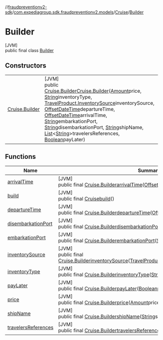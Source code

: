 //[fraudpreventionv2-sdk](../../../../index.md)/[com.expediagroup.sdk.fraudpreventionv2.models](../../index.md)/[Cruise](../index.md)/[Builder](index.md)

# Builder

[JVM]\
public final class [Builder](index.md)

## Constructors

| | |
|---|---|
| [Cruise.Builder](-cruise.-builder.md) | [JVM]<br>public [Cruise.Builder](index.md)[Cruise.Builder](-cruise.-builder.md)([Amount](../../-amount/index.md)price, [String](https://docs.oracle.com/javase/8/docs/api/java/lang/String.html)inventoryType, [TravelProduct.InventorySource](../../-travel-product/-inventory-source/index.md)inventorySource, [OffsetDateTime](https://docs.oracle.com/javase/8/docs/api/java/time/OffsetDateTime.html)departureTime, [OffsetDateTime](https://docs.oracle.com/javase/8/docs/api/java/time/OffsetDateTime.html)arrivalTime, [String](https://docs.oracle.com/javase/8/docs/api/java/lang/String.html)embarkationPort, [String](https://docs.oracle.com/javase/8/docs/api/java/lang/String.html)disembarkationPort, [String](https://docs.oracle.com/javase/8/docs/api/java/lang/String.html)shipName, [List](https://docs.oracle.com/javase/8/docs/api/java/util/List.html)&lt;[String](https://docs.oracle.com/javase/8/docs/api/java/lang/String.html)&gt;travelersReferences, [Boolean](https://docs.oracle.com/javase/8/docs/api/java/lang/Boolean.html)payLater) |

## Functions

| Name | Summary |
|---|---|
| [arrivalTime](arrival-time.md) | [JVM]<br>public final [Cruise.Builder](index.md)[arrivalTime](arrival-time.md)([OffsetDateTime](https://docs.oracle.com/javase/8/docs/api/java/time/OffsetDateTime.html)arrivalTime) |
| [build](build.md) | [JVM]<br>public final [Cruise](../index.md)[build](build.md)() |
| [departureTime](departure-time.md) | [JVM]<br>public final [Cruise.Builder](index.md)[departureTime](departure-time.md)([OffsetDateTime](https://docs.oracle.com/javase/8/docs/api/java/time/OffsetDateTime.html)departureTime) |
| [disembarkationPort](disembarkation-port.md) | [JVM]<br>public final [Cruise.Builder](index.md)[disembarkationPort](disembarkation-port.md)([String](https://docs.oracle.com/javase/8/docs/api/java/lang/String.html)disembarkationPort) |
| [embarkationPort](embarkation-port.md) | [JVM]<br>public final [Cruise.Builder](index.md)[embarkationPort](embarkation-port.md)([String](https://docs.oracle.com/javase/8/docs/api/java/lang/String.html)embarkationPort) |
| [inventorySource](inventory-source.md) | [JVM]<br>public final [Cruise.Builder](index.md)[inventorySource](inventory-source.md)([TravelProduct.InventorySource](../../-travel-product/-inventory-source/index.md)inventorySource) |
| [inventoryType](inventory-type.md) | [JVM]<br>public final [Cruise.Builder](index.md)[inventoryType](inventory-type.md)([String](https://docs.oracle.com/javase/8/docs/api/java/lang/String.html)inventoryType) |
| [payLater](pay-later.md) | [JVM]<br>public final [Cruise.Builder](index.md)[payLater](pay-later.md)([Boolean](https://docs.oracle.com/javase/8/docs/api/java/lang/Boolean.html)payLater) |
| [price](price.md) | [JVM]<br>public final [Cruise.Builder](index.md)[price](price.md)([Amount](../../-amount/index.md)price) |
| [shipName](ship-name.md) | [JVM]<br>public final [Cruise.Builder](index.md)[shipName](ship-name.md)([String](https://docs.oracle.com/javase/8/docs/api/java/lang/String.html)shipName) |
| [travelersReferences](travelers-references.md) | [JVM]<br>public final [Cruise.Builder](index.md)[travelersReferences](travelers-references.md)([List](https://docs.oracle.com/javase/8/docs/api/java/util/List.html)&lt;[String](https://docs.oracle.com/javase/8/docs/api/java/lang/String.html)&gt;travelersReferences) |
